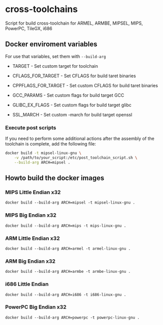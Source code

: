 # cross-toolchains
Script for build cross-toolchain for ARMEL, ARMBE, MIPSEL, MIPS, PowerPC, TileGX, i686


## Docker enviroment variables

For use that variables, set them with `--build-arg`

* TARGET - Set custom target for toolchain

* CFLAGS_FOR_TARGET - Set CFLAGS for build taret binaries

* CPPFLAGS_FOR_TARGET - Set custom CFLAGS for build taret binaries

* GCC_PARAMS - Set custom flags for build target GCC

* GLIBC_EX_FLAGS - Set custom flags for build target glibc

* SSL_MARCH - Set custom -march for build target openssl

### Execute post scripts

If you need to perform some additional actions after the assembly of the toolchain is complete, add the following file:

```bash
docker build -t mipsel-linux-gnu \
    -v /path/to/your_script:/etc/post_toolchain_script.sh \
    --build-arg ARCH=mipsel .
```


## Howto build the docker images

### MIPS Little Endian x32
```docker build --build-arg ARCH=mipsel -t mipsel-linux-gnu .```

### MIPS Big Endian x32
```docker build --build-arg ARCH=mips -t mips-linux-gnu .```

### ARM Little Endian x32
```docker build --build-arg ARCH=armel -t armel-linux-gnu .```

### ARM Big Endian x32
```docker build --build-arg ARCH=armbe -t armbe-linux-gnu .```

### i686 Little Endian
```docker build --build-arg ARCH=i686 -t i686-linux-gnu .```

### PowerPC Big Endian x32
```docker build --build-arg ARCH=powerpc -t powerpc-linux-gnu .```